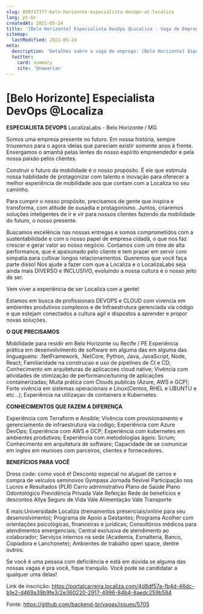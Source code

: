 ```yaml
---
slug: 899737377-belo-horizonte-especialista-devops-at-localiza
lang: pt-br
createdAt: 2021-05-24
title: '[Belo Horizonte] Especialista DevOps @Localiza - Vaga de Emprego'
sitemap:
  lastModified: 2021-05-24
meta:
  description: 'Detalhes sobre a vaga de emprego: [Belo Horizonte] Especialista DevOps @Localiza'
  twitter:
    card: summary
    site: '@nawarian'
---
```


# [Belo Horizonte] Especialista DevOps @Localiza

**ESPECIALISTA DEVOPS**
LocalizaLabs - Belo Horizonte / MG


Somos uma empresa presente no futuro. Em nossa história, sempre trouxemos para o agora ideias que pareciam existir somente anos à frente. Enxergamos o amanhã pelas lentes do nosso espírito empreendedor e pela nossa paixão pelos clientes.

Construir o futuro da mobilidade é o nosso propósito. É ele que estimula nossa habilidade de protagonizar com talento e inovação para oferecer a melhor experiência de mobilidade aos que contam com a Localiza no seu caminho.

Para cumprir o nosso propósito, precisamos de gente que inspira e transforma, com atitude de ousadia e protagonismo. Juntos, criaremos soluções inteligentes de ir e vir para nossos clientes fazendo da mobilidade do futuro, o nosso presente.


Buscamos excelência nas nossas entregas e somos comprometidos com a sustentabilidade e com o nosso papel de empresa cidadã, o que nos faz crescer e gerar valor ao nosso negócio. Contamos com um time de alta performance, que é apaixonado pelo cliente e tem prazer em servir com simpatia para cultivar longos relacionamentos. Queremos que você faça parte disso! Nos ajude a fazer com que a Localiza e o LocalizaLabs seja ainda mais DIVERSO e INCLUSIVO, evoluindo a nossa cultura e o nosso jeito de ser.

Vem viver a experiência de ser Localiza com a gente!



Estamos em busca de profissionais DEVOPS e CLOUD com vivencia em ambientes produtivos complexos e de Infraestrutura gerenciada via código e que estejam conectados a cultura agil e dispostos a aprender e propor novas soluções.

 **O QUE PRECISAMOS**

Mobilidade para residir em Belo Horizonte ou Recife / PE 
Experiência prática em desenvolvimento de software em alguma das em alguma das linguaguens: .NetFramework, .NetCore, Python, Java, JavaScript, Node, React;
Familiaridade na construcao e uso de pipelines de CI e CD;
Conhecimento em arquiteturas de aplicacoes cloud native;
Vivência com atividades de otimização de performance/tuning de aplicações containerizadas;
Muita prática com Clouds publicas (Azure, AWS e GCP);
Forte vivência em sistemas operacionais e Linux(Centos, RHEL e UBUNTU e etc...);
Experiência na utilizaçao de containers e Kubernetes.
 

**CONHECIMENTOS QUE FAZEM A DIFERENÇA**

Experiência com Terraform e Ansible;
Vivência com provisionamento e gerenciamento de infraestrutura via codigo;
Experiência com Azure DevOps;
Experiência com AWS e GCP;
Experiência com kubernetes em ambientes produtivos;
Experiência com metodologias ágeis: Scrum;
Conhecimento em arquitetura de software;
Capacidade de se comunicar em ingles em reunioes com parceiros, clientes e fornecedores.

**BENEFÍCIOS PARA VOCÊ**

Dress code: como você é!
Desconto especial no aluguel de carros e compra de veículos seminovos
Gympass
Jornada flexível
Participação nos Lucros e Resultados (PLR)
Carro administrativo
Plano de Saúde
Plano Odontológico
Previdência Privada
Vale Refeição
Rede de benefícios e descontos Allya
Seguro de Vida
Vale Alimentação
Vale Transporte


E mais:Universidade Localiza (treinamentos presenciais/online para seu desenvolvimento); Programa de Apoio a Gestantes; Programa Acolher com orientações psicológicas, financeiras e jurídicas; Consultórios médicos para atendimentos emergenciais; Central exclusiva de atendimento ao colaborador; Serviços internos na sede (Academia, Esmalteria, Banco, Copiadora e Lanchonete); Ambientes de trabalho open space, dentre outros.

Se você é uma pessoa com deficiência e está em dúvida se alguma das nossas vagas é pra você, fique tranquilo. Você pode se candidatar a qualquer uma delas!

Link de inscrição: https://portalcarreira.localiza.com/4d8df57a-fb4d-46dc-b1e2-d469a39b9fe3/2e360220-2917-4996-84b4-8aedc259b584


Fonte: https://github.com/backend-br/vagas/issues/5705